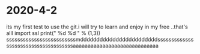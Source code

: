 # 2020-4-2
 its my first test to use the git.i will try to learn and enjoy in my free ..that's alll
import ssl
print(" %d %d " % (1,3))
sssssssssssssssssssssssssmddddddddddddddddddddddddsssssssssssssssssssssssssssssssssssssaaaaaaaaaaaaaaaaaaaaaaaaaaaaa
